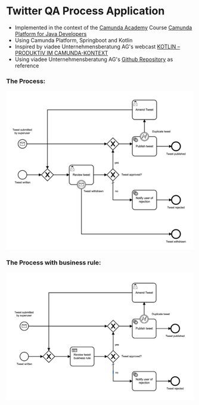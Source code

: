 # Twitter QA Process Application

- Implemented in the context of the [Camunda Academy](https://academy.camunda.com) Course [Camunda Platform for Java Developers](https://academy.camunda.com/camunda-platform-java)
- Using Camunda Platform, Springboot and Kotlin
- Inspired by viadee Unternehmensberatung AG's webcast [KOTLIN – PRODUKTIV IM CAMUNDA-KONTEXT](https://www.youtube.com/watch?v=RhIV9Nndl3I)
- Using viadee Unternehmensberatung AG's [Github Repository](https://github.com/viadee/kotlin_camunda_webcast_2021/) as reference

### The Process:
![Twitter QA Process](doc/twitter-qa-process.png "Twitter QA Process")
### The Process with business rule:
![Twitter QA Process](doc/twitter-qa-process-with-business-rule.png "Twitter QA Process with Business Rule")
